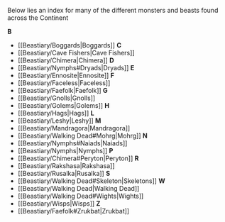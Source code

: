 Below lies an index for many of the different monsters and beasts found across the Continent

**B**
- [[Beastiary/Boggards|Boggards]]
**C**
- [[Beastiary/Cave Fishers|Cave Fishers]]
- [[Beastiary/Chimera|Chimera]]
**D**
- [[Beastiary/Nymphs#Dryads|Dryads]]
**E**
- [[Beastiary/Ennosite|Ennosite]]
**F**
- [[Beastiary/Faceless|Faceless]]
- [[Beastiary/Faefolk|Faefolk]]
**G**
- [[Beastiary/Gnolls|Gnolls]]
- [[Beastiary/Golems|Golems]]
**H**
- [[Beastiary/Hags|Hags]]
**L**
- [[Beastiary/Leshy|Leshy]]
**M**
- [[Beastiary/Mandragora|Mandragora]]
- [[Beastiary/Walking Dead#Mohrg|Mohrg]]
**N**
- [[Beastiary/Nymphs#Naiads|Naiads]]
- [[Beastiary/Nymphs|Nymphs]]
**P**
- [[Beastiary/Chimera#Peryton|Peryton]]
**R**
- [[Beastiary/Rakshasa|Rakshasa]]
- [[Beastiary/Rusalka|Rusalka]]
**S**
- [[Beastiary/Walking Dead#Skeleton|Skeletons]]
**W**
- [[Beastiary/Walking Dead|Walking Dead]]
- [[Beastiary/Walking Dead#Wights|Wights]]
- [[Beastiary/Wisps|Wisps]]
**Z**
- [[Beastiary/Faefolk#Zrukbat|Zrukbat]]
